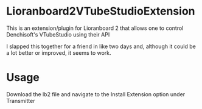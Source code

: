 # Lioranboard2VTubeStudioExtension
  This is an extension/plugin for Lioranboard 2 that allows one to control Denchisoft's VTubeStudio using their API
  
  I slapped this together for a friend in like two days and, although it could be a lot better or improved, it seems to work.

# Usage
  Download the lb2 file and navigate to the Install Extension option under Transmitter
  